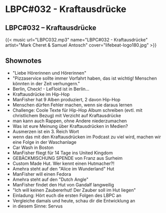 # LBPC#032 - Kraftausdrücke


## LBPC#032 &#8211; Kraftausdrücke

{{< music url="LBPC032.mp3" name="LBPC#032 - Kraftausdrücke" artist="Mark Cheret & Samuel Antosch" cover="lifebeat-logo180.jpg" >}}

## Shownotes

- "Liebe Hörerinnen und Hörerinnen"
- "Pizzaservice sollte immer Vorfahrt haben, das ist wichtig! Menschen könnten in der Zeit verhungern."
- Berlin, Check! - LeFloid ist in Berlin...
- Kraftausdrücke im Hip-Hop
- ManFisher hat 9 Alben produziert, 2 davon Hip-Hop
- Menschen dürfen Fehler machen, wenn sie daraus lernen
- Challenge: Coole Texte für Hip-Hop Album schreiben (evtl. mit christlichem Bezug) mit Verzicht auf Kraftausdrücke
- man kann auch Rappen, ohne Andere niederzumachen
- Was ist eure Meinung über Kraftausdrücken in Medien?
- Ausmerzen ist ein 3. Reich Wort
- wenn das mit den Kraftausdrücken im Podcast zu viel wird, machen wir eine Folge in der Waschanlage
- Car Wash in Boston
- ManFisher fliegt für 14 Tage ins United Kingdom
- GEBÄCKMISCHUNG SPENDE von Franz aus Surheim
- Custom Made Hut. Wer kennt einen Hutmacher?!
- Amehra steht auf den "Alice im Wunderland" Hut
- ManFisher will einen Fedora
- Amehra steht auf den "Dutch Angle"
- ManFisher findet den Hut von Gandalf langweilig
- "Ich will keinen Zaubererhut! Der Zauber soll im Hut liegen"
- Einladung: Hört euch die ersten Folgen des LBPC an
- Vergleiche damals und heute, schau dir die Entwicklung an
- in diesem Sinne: Servus

